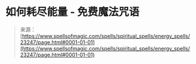 <!--yml

category: 未分类

date: 2024-06-12 19:08:16

-->

# 如何耗尽能量 - 免费魔法咒语

> 来源：[https://www.spellsofmagic.com/spells/spiritual_spells/energy_spells/23247/page.html#0001-01-01](https://www.spellsofmagic.com/spells/spiritual_spells/energy_spells/23247/page.html#0001-01-01)
